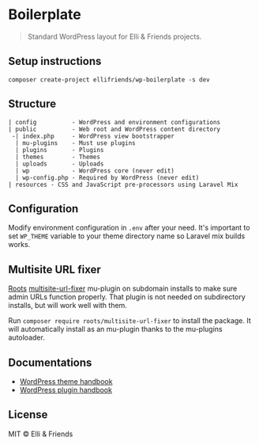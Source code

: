 # Boilerplate

> Standard WordPress layout for Elli & Friends projects.

## Setup instructions

```
composer create-project ellifriends/wp-boilerplate -s dev
```

## Structure

```
| config          - WordPress and environment configurations
| public          - Web root and WordPress content directory
 -| index.php     - WordPress view bootstrapper
  | mu-plugins    - Must use plugins
  | plugins       - Plugins
  | themes        - Themes
  | uploads       - Uploads
  | wp            - WordPress core (never edit)
  | wp-config.php - Required by WordPress (never edit)
| resources - CSS and JavaScript pre-processors using Laravel Mix
```

## Configuration

Modify environment configuration in `.env` after your need. It's important to set `WP_THEME` variable to your theme directory name so Laravel mix builds works.

## Multisite URL fixer

[Roots](https://roots.io/) [multisite-url-fixer](https://github.com/roots/multisite-url-fixer) mu-plugin on subdomain installs to make sure admin URLs function properly. That plugin is not needed on subdirectory installs, but will work well with them.

Run `composer require roots/multisite-url-fixer` to install the package. It will automatically install as an mu-plugin thanks to the mu-plugins autoloader.

## Documentations

- [WordPress theme handbook](https://developer.wordpress.org/themes/)
- [WordPress plugin handbook](https://developer.wordpress.org/plugins/)

## License

MIT © Elli & Friends
